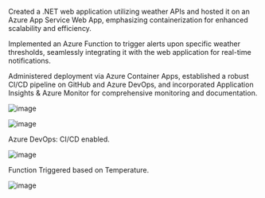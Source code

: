 Created a .NET web application utilizing weather APIs and hosted it on an Azure App Service Web App, emphasizing containerization for enhanced scalability and efficiency.

Implemented an Azure Function to trigger alerts upon specific weather thresholds, seamlessly integrating it with the web application for real-time notifications.

Administered deployment via Azure Container Apps, established a robust CI/CD pipeline on GitHub and Azure DevOps, and incorporated Application Insights & Azure Monitor for comprehensive monitoring and documentation.

![image](https://github.com/samarthvaru/WeatherTracker/assets/63781024/6013a284-f572-441b-bb1b-a695583543c8)

![image](https://github.com/samarthvaru/WeatherTracker/assets/63781024/c529db00-343c-4ddc-b84d-016c17a8c82e)

Azure DevOps: CI/CD enabled.

![image](https://github.com/samarthvaru/WeatherTracker/assets/63781024/fbe57681-e97d-42d0-a84e-a7722fd87a03)

Function Triggered based on Temperature. 

![image](https://github.com/samarthvaru/WeatherTracker/assets/63781024/40bbee02-f04b-4c30-acd3-b90888666485)




